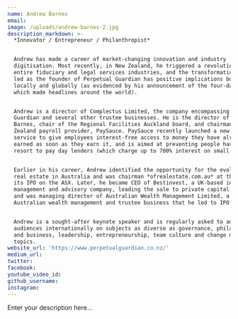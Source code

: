 ```yaml
---
name: Andrew Barnes
email:
image: /uploads/andrew-barnes-2.jpg
description_markdown: >-
  *Innovator / Entrepreneur / Philanthropist*


  Andrew has made a career of market-changing innovation and industry
  digitisation. Most recently, in New Zealand, he triggered a revolution of the
  entire fiduciary and legal services industries, and the transformation he has
  led as the founder of Perpetual Guardian has positive implications both
  locally and globally (as evidenced by his announcement of the four-day week,
  which made headlines around the world).


  Andrew is a director of Complectus Limited, the company encompassing Perpetual
  Guardian and several other trustee businesses. He is the director of Coulthard
  Barnes, chair of the Regional Facilities Auckland board, and chairman of New
  Zealand payroll provider, PaySauce. PaySauce recently launched a new draw-down
  service to give employees interest-free access to money they have already
  earned as soon as they earn it, and is aimed at preventing people having to
  resort to pay day lenders (which charge up to 700% interest on small loans).


  Earlier in his career, Andrew identified the opportunity for the evolution of
  real estate in Australia and was chairman *ofrealestate.com.au* at the time of
  its IPO on the ASX. Later, he became CEO of Bestinvest, a UK-based investment
  management and advisory company, leading the sale to private capital in 2007,
  and was managing director of Australian Wealth Management Limited, a major
  Australian wealth management and trustee business that he led to IPO in 2005.


  Andrew is a sought-after keynote speaker and is regularly asked to address
  audiences internationally on subjects as diverse as governance, philanthropy
  and business, leadership, entrepreneurship, team culture and change management
  topics.
website_url: 'https://www.perpetualguardian.co.nz/'
medium_url:
twitter:
facebook:
youtube_video_id:
github_username:
instagram:
---
```


Enter your description here...
